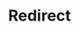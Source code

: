 ﻿---
layout: src/layouts/Redirect.astro
title: Redirect
redirect: https://octopus.com/docs/administration/upgrading
pubDate:  2023-01-01
navSearch: false
navSitemap: false
navMenu: false
---
